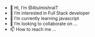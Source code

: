 - 👋 Hi, I’m @AtulmishraIT
- 👀 I’m interested in Full Stack developer
- 🌱 I’m currently learning javascript
- 💞️ I’m looking to collaborate on ...
- 📫 How to reach me ...

<!---
AtulmishraIT/AtulmishraIT is a ✨ special ✨ repository because its `README.md` (this file) appears on your GitHub profile.
You can click the Preview link to take a look at your changes.
--->
